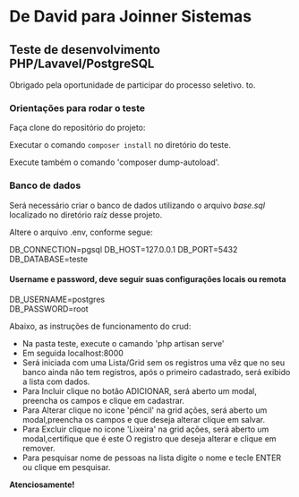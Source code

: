 # De David para Joinner Sistemas #

## Teste de desenvolvimento PHP/Lavavel/PostgreSQL ##

Obrigado pela oportunidade de participar do processo seletivo. to. 

### Orientações para rodar o teste ###

Faça clone do repositório do projeto:

Executar o comando `composer install` no diretório do teste.

Execute também o comando 'composer dump-autoload'.

### Banco de dados ###

Será necessário criar o banco de dados utilizando o arquivo *base.sql* localizado no diretório raíz desse projeto.

Altere o arquivo .env, conforme segue:

DB_CONNECTION=pgsql
DB_HOST=127.0.0.1
DB_PORT=5432
DB_DATABASE=teste

#### Username e password, deve seguir suas configurações locais ou remota ####
DB_USERNAME=postgres   
DB_PASSWORD=root


Abaixo, as instruções de funcionamento do crud:

 - Na pasta teste, execute o camando 'php artisan serve'
 - Em seguida localhost:8000
 - Será iniciada com uma Lista/Grid sem os registros uma vêz que no seu banco ainda não tem registros, após o primeiro cadastrado, será exibido a lista com dados.
 - Para Incluir clique no botão ADICIONAR, será aberto um modal, preencha os campos e clique em cadastrar.
 - Para Alterar clique no icone 'péncil' na grid ações, será aberto um modal,preencha os campos e que deseja alterar clique em salvar.
 - Para Excluir clique no icone 'Lixeira' na grid ações, será aberto um modal,certifique que é este O registro que deseja alterar e clique em remover.
 - Para pesquisar nome de pessoas na lista digite o nome e tecle ENTER ou clique em pesquisar.
 
 **Atenciosamente!**